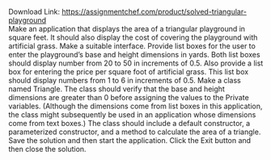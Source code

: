 Download Link: https://assignmentchef.com/product/solved-triangular-playground
<br>
Make an application that displays the area of a triangular playground in square feet. It should also display the cost of covering the playground with artificial grass. Make a suitable interface. Provide list boxes for the user to enter the playground’s base and height dimensions in yards. Both list boxes should display number from 20 to 50 in increments of 0.5. Also provide a list box for entering the price per square foot of artificial grass. This list box should display numbers from 1 to 6 in increments of 0.5. Make a class named Triangle. The class should verify that the base and height dimensions are greater than 0 before assigning the values to the Private variables. (Although the dimensions come from list boxes in this application, the class might subsequently be used in an application whose dimensions come from text boxes.) The class should include a default constructor, a parameterized constructor, and a method to calculate the area of a triangle. Save the solution and then start the application. Click the Exit button and then close the solution.